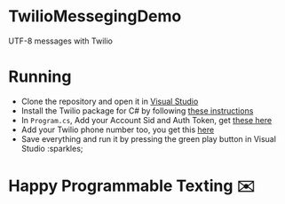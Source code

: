 # TwilioMessegingDemo
UTF-8 messages with Twilio

# Running 
- Clone the repository and open it in [Visual Studio](https://visualstudio.microsoft.com/)
- Install the Twilio package for C# by following [these instructions](https://www.twilio.com/docs/libraries/csharp-dotnet)
- In `Program.cs`, Add your Account Sid and Auth Token, get [these here](twilio.com/console)
- Add your Twilio phone number too, you get this [here](https://www.twilio.com/console/phone-numbers/incoming)
- Save everything and run it by pressing the green play button in Visual Studio :sparkles;

# Happy Programmable Texting :envelope:
